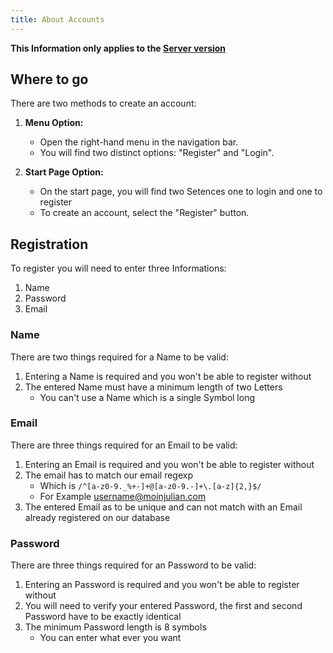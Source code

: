 ```yaml
---
title: About Accounts
---
```


**This Information only applies to the [Server version](https://golf.moinjulian.com)**

## Where to go

There are two methods to create an account:

1. **Menu Option:**

   - Open the right-hand menu in the navigation bar.
   - You will find two distinct options: "Register" and "Login".

2. **Start Page Option:**
   - On the start page, you will find two Setences one to login and one to register
   - To create an account, select the "Register" button.

## Registration

To register you will need to enter three Informations:

1. Name
2. Password
3. Email

### Name

There are two things required for a Name to be valid:

1. Entering a Name is required and you won't be able to register without
2. The entered Name must have a minimum length of two Letters
   - You can't use a Name which is a single Symbol long

### Email

There are three things required for an Email to be valid:

1. Entering an Email is required and you won't be able to register without
2. The email has to match our email regexp
   - Which is `/^[a-z0-9._%+-]+@[a-z0-9.-]+\.[a-z]{2,}$/`
   - For Example username@moinjulian.com
3. The entered Email as to be unique and can not match with an Email already registered on our database

### Password

There are three things required for an Password to be valid:

1. Entering an Password is required and you won't be able to register without
2. You will need to verify your entered Password, the first and second Password have to be exactly identical
3. The minimum Password length is 8 symbols
   - You can enter what ever you want
